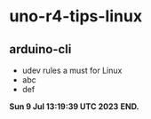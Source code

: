 # uno-r4-tips-linux
## arduino-cli

 * udev rules a must for Linux
 * abc
 * def

**Sun  9 Jul 13:19:39 UTC 2023**
**END.**
